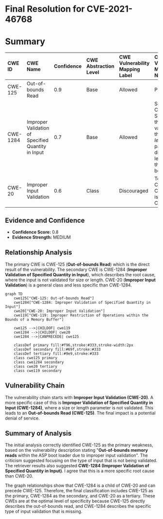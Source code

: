 # Final Resolution for CVE-2021-46768

# Summary
| CWE ID   | CWE Name                                                    | Confidence | CWE Abstraction Level | CWE Vulnerability Mapping Label | CWE-Vulnerability Mapping Notes                                                                                                                                                                                                    |
| :------- | :---------------------------------------------------------- | :--------- | :-------------------- | :------------------------------ | :------------------------------------------------------------------------------------------------------------------------------------------------------------------------------------------------------------------------------- |
| CWE-125  | Out-of-bounds Read                                          | 0.9        | Base                  | Allowed                         | Primary CWE                                                                                                                                                                                                                        |
| CWE-1284 | Improper Validation of Specified Quantity in Input | 0.7        | Base                  | Allowed                        | Secondary Candidate - Specifically, the lack of validation of the *size* or *length* parameter is directly leading to the out-of-bounds read.                                                                      |
| CWE-20   | Improper Input Validation                                   | 0.6        | Class                 | Discouraged                         | Tertiary Candidate - CWE-1284 is a child of CWE-20.                                                                                                                                                                             |

## Evidence and Confidence

*   **Confidence Score:** 0.8
*   **Evidence Strength:** MEDIUM

## Relationship Analysis
The primary CWE is CWE-125 (**Out-of-bounds Read**) which is the direct result of the vulnerability. The secondary CWE is CWE-1284 (**Improper Validation of Specified Quantity in Input**), which describes the root cause, where the input is not validated for size or length. CWE-20 (**Improper Input Validation**) is a general class and less specific than CWE-1284.

```mermaid
graph TD
    cwe125["CWE-125: Out-of-bounds Read"]
    cwe1284["CWE-1284: Improper Validation of Specified Quantity in Input"]
    cwe20["CWE-20: Improper Input Validation"]
    cwe119["CWE-119: Improper Restriction of Operations within the Bounds of a Memory Buffer"]
    
    cwe125 -->|CHILDOF| cwe119
    cwe1284 -->|CHILDOF| cwe20
    cwe1284 -->|CANPRECEDE| cwe125
    
    classDef primary fill:#f96,stroke:#333,stroke-width:2px
    classDef secondary fill:#69f,stroke:#333
    classDef tertiary fill:#9e9,stroke:#333
    class cwe125 primary
    class cwe1284 secondary
    class cwe20 tertiary
    class cwe119 secondary
```

## Vulnerability Chain
The vulnerability chain starts with **Improper Input Validation (CWE-20)**. A more specific case of this is **Improper Validation of Specified Quantity in Input (CWE-1284)**, where a size or length parameter is not validated. This leads to an **Out-of-bounds Read (CWE-125)**. The final impact is a potential denial of service.

## Summary of Analysis
The initial analysis correctly identified CWE-125 as the primary weakness, based on the vulnerability description stating "**Out-of-bounds memory reads** within the ASP boot loader due to improper input validation". The criticism suggested focusing on the type of input that is not being validated. The retriever results also suggested **CWE-1284 (Improper Validation of Specified Quantity in Input)**. I agree that this is a more specific root cause than CWE-20.

The graph relationships show that CWE-1284 is a child of CWE-20 and can precede CWE-125. Therefore, the final classification includes CWE-125 as the primary, CWE-1284 as the secondary, and CWE-20 as a tertiary.
These CWEs are at the optimal level of specificity because CWE-125 directly describes the out-of-bounds read, and CWE-1284 describes the specific type of input validation that is missing.